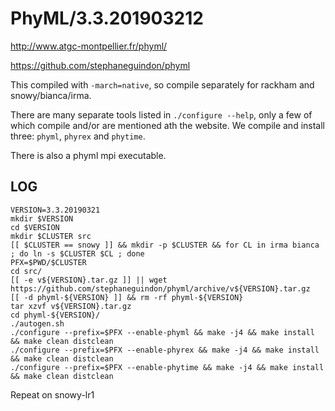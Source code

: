PhyML/3.3.201903212
===================

<http://www.atgc-montpellier.fr/phyml/>

<https://github.com/stephaneguindon/phyml>

This compiled with `-march=native`, so compile separately for rackham and
snowy/bianca/irma.

There are many separate tools listed in `./configure --help`, only a few of
which compile and/or are mentioned ath the website.  We compile and install
three: `phyml`, `phyrex` and `phytime`.

There is also a phyml mpi executable.


LOG
---


    VERSION=3.3.20190321
    mkdir $VERSION
    cd $VERSION
    mkdir $CLUSTER src
    [[ $CLUSTER == snowy ]] && mkdir -p $CLUSTER && for CL in irma bianca ; do ln -s $CLUSTER $CL ; done
    PFX=$PWD/$CLUSTER
    cd src/
    [[ -e v${VERSION}.tar.gz ]] || wget https://github.com/stephaneguindon/phyml/archive/v${VERSION}.tar.gz
    [[ -d phyml-${VERSION} ]] && rm -rf phyml-${VERSION}
    tar xzvf v${VERSION}.tar.gz 
    cd phyml-${VERSION}/
    ./autogen.sh 
    ./configure --prefix=$PFX --enable-phyml && make -j4 && make install && make clean distclean
    ./configure --prefix=$PFX --enable-phyrex && make -j4 && make install && make clean distclean
    ./configure --prefix=$PFX --enable-phytime && make -j4 && make install && make clean distclean

Repeat on snowy-lr1 
